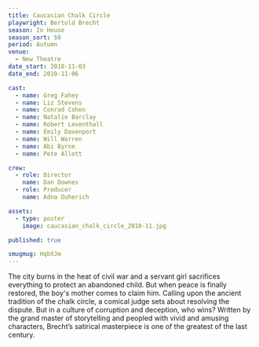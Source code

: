 ```yaml
---
title: Caucasian Chalk Circle
playwright: Bertold Brecht
season: In House
season_sort: 50
period: Autumn
venue:
  - New Theatre
date_start: 2010-11-03
date_end: 2010-11-06

cast:
  - name: Greg Fahey
  - name: Liz Stevens
  - name: Conrad Cohen
  - name: Natalie Barclay
  - name: Robert Leventhall
  - name: Emily Davenport
  - name: Will Warren
  - name: Abi Byrne
  - name: Pete Allott

crew:
  - role: Director
    name: Dan Downes
  - role: Producer
    name: Adna Duherich

assets:
  - type: poster
    image: caucasian_chalk_circle_2010-11.jpg

published: true

smugmug: HqbXJm
---
```


The city burns in the heat of civil war and a servant girl sacrifices everything to protect an abandoned child. But when peace is finally restored, the boy's mother comes to claim him. Calling upon the ancient tradition of the chalk circle, a comical judge sets about resolving the dispute. But in a culture of corruption and deception, who wins?
Written by the grand master of storytelling and peopled with vivid and amusing characters, Brecht’s satirical masterpiece is one of the greatest of the last century.

